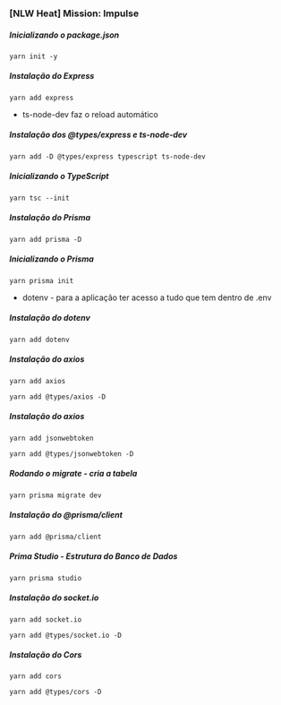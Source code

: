 ### [NLW Heat] Mission: Impulse

##### Inicializando o package.json
```
yarn init -y
```

##### Instalação do Express
```
yarn add express
```

- ts-node-dev faz o reload automático

##### Instalação dos @types/express e ts-node-dev
```
yarn add -D @types/express typescript ts-node-dev
```

##### Inicializando o TypeScript
```
yarn tsc --init
```

##### Instalação do Prisma
```
yarn add prisma -D
```

##### Inicializando o Prisma
```
yarn prisma init
```

- dotenv - para a aplicação ter acesso a tudo que tem dentro de .env

##### Instalação do dotenv
```
yarn add dotenv
```

##### Instalação do axios
```
yarn add axios
```
```
yarn add @types/axios -D
```

##### Instalação do axios
```
yarn add jsonwebtoken
```

```
yarn add @types/jsonwebtoken -D
```

##### Rodando o migrate - cria a tabela
```
yarn prisma migrate dev
```

##### Instalação do @prisma/client
```
yarn add @prisma/client
```

##### Prima Studio - Estrutura do Banco de Dados
```
yarn prisma studio
```

##### Instalação do socket.io
```
yarn add socket.io
```

```
yarn add @types/socket.io -D
```

##### Instalação do Cors
```
yarn add cors
```

```
yarn add @types/cors -D
```
